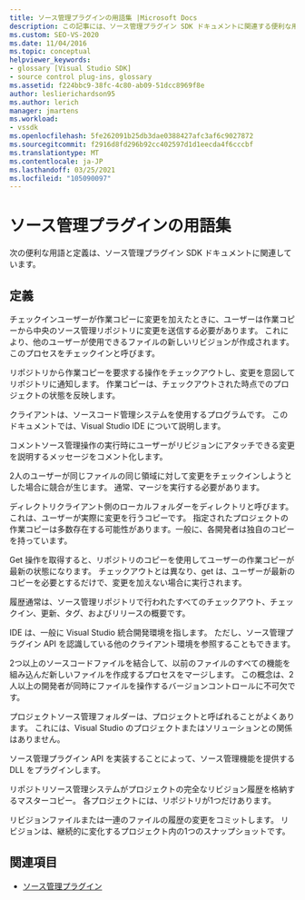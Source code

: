 ```yaml
---
title: ソース管理プラグインの用語集 |Microsoft Docs
description: この記事には、ソース管理プラグイン SDK ドキュメントに関連する便利な用語と定義が含まれています。
ms.custom: SEO-VS-2020
ms.date: 11/04/2016
ms.topic: conceptual
helpviewer_keywords:
- glossary [Visual Studio SDK]
- source control plug-ins, glossary
ms.assetid: f224bbc9-38fc-4c80-ab09-51dcc8969f8e
author: leslierichardson95
ms.author: lerich
manager: jmartens
ms.workload:
- vssdk
ms.openlocfilehash: 5fe262091b25db3dae0388427afc3af6c9027872
ms.sourcegitcommit: f2916d8fd296b92cc402597d1d1eecda4f6cccbf
ms.translationtype: MT
ms.contentlocale: ja-JP
ms.lasthandoff: 03/25/2021
ms.locfileid: "105090097"
---
```

# <a name="source-control-plug-in-glossary"></a>ソース管理プラグインの用語集
次の便利な用語と定義は、ソース管理プラグイン SDK ドキュメントに関連しています。

## <a name="definitions"></a>定義
 チェックインユーザーが作業コピーに変更を加えたときに、ユーザーは作業コピーから中央のソース管理リポジトリに変更を送信する必要があります。 これにより、他のユーザーが使用できるファイルの新しいリビジョンが作成されます。 このプロセスをチェックインと呼びます。

 リポジトリから作業コピーを要求する操作をチェックアウトし、変更を意図してリポジトリに通知します。 作業コピーは、チェックアウトされた時点でのプロジェクトの状態を反映します。

 クライアントは、ソースコード管理システムを使用するプログラムです。 このドキュメントでは、Visual Studio IDE について説明します。

 コメントソース管理操作の実行時にユーザーがリビジョンにアタッチできる変更を説明するメッセージをコメント化します。

 2人のユーザーが同じファイルの同じ領域に対して変更をチェックインしようとした場合に競合が生じます。 通常、マージを実行する必要があります。

 ディレクトリクライアント側のローカルフォルダーをディレクトリと呼びます。 これは、ユーザーが実際に変更を行うコピーです。 指定されたプロジェクトの作業コピーは多数存在する可能性があります。一般に、各開発者は独自のコピーを持っています。

 Get 操作を取得すると、リポジトリのコピーを使用してユーザーの作業コピーが最新の状態になります。 チェックアウトとは異なり、get は、ユーザーが最新のコピーを必要とするだけで、変更を加えない場合に実行されます。

 履歴通常は、ソース管理リポジトリで行われたすべてのチェックアウト、チェックイン、更新、タグ、およびリリースの概要です。

 IDE は、一般に Visual Studio 統合開発環境を指します。 ただし、ソース管理プラグイン API を認識している他のクライアント環境を参照することもできます。

 2つ以上のソースコードファイルを結合して、以前のファイルのすべての機能を組み込んだ新しいファイルを作成するプロセスをマージします。 この概念は、2人以上の開発者が同時にファイルを操作するバージョンコントロールに不可欠です。

 プロジェクトソース管理フォルダーは、プロジェクトと呼ばれることがよくあります。 これには、Visual Studio のプロジェクトまたはソリューションとの関係はありません。

 ソース管理プラグイン API を実装することによって、ソース管理機能を提供する DLL をプラグインします。

 リポジトリソース管理システムがプロジェクトの完全なリビジョン履歴を格納するマスターコピー。 各プロジェクトには、リポジトリが1つだけあります。

 リビジョンファイルまたは一連のファイルの履歴の変更をコミットします。 リビジョンは、継続的に変化するプロジェクト内の1つのスナップショットです。

## <a name="see-also"></a>関連項目
- [ソース管理プラグイン](../extensibility/source-control-plug-ins.md)
